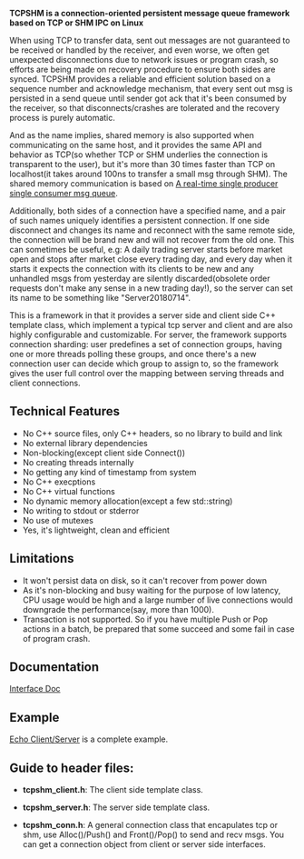**TCPSHM is a connection-oriented persistent message queue framework based on TCP or SHM IPC on Linux**

When using TCP to transfer data, sent out messages are not guaranteed to be received or handled by the receiver, and even worse, we often get unexpected disconnections due to network issues or program crash, so efforts are being made on recovery procedure to ensure both sides are synced. TCPSHM provides a reliable and efficient solution based on a sequence number and acknowledge mechanism, that every sent out msg is persisted in a send queue until sender got ack that it's been consumed by the receiver, so that disconnects/crashes are tolerated and the recovery process is purely automatic.

And as the name implies, shared memory is also supported when communicating on the same host, and it provides the same API and behavior as TCP(so whether TCP or SHM underlies the connection is transparent to the user), but it's more than 30 times faster than TCP on localhost(it takes around 100ns to transfer a small msg through SHM). The shared memory communication is based on [A real-time single producer single consumer msg queue](https://github.com/MengRao/SPSC_Queue).

Additionally, both sides of a connection have a specified name, and a pair of such names uniquely identifies a persistent connection. If one side disconnect and changes its name and reconnect with the same remote side, the connection will be brand new and will not recover from the old one. This can sometimes be useful, e.g: A daily trading server starts before market open and stops after market close every trading day, and every day when it starts it expects the connection with its clients to be new and any unhandled msgs from yesterday are silently discarded(obsolete order requests don't make any sense in a new trading day!), so the server can set its name to be something like "Server20180714".

This is a framework in that it provides a server side and client side C++ template class, which implement a typical tcp server and client and are also highly configurable and customizable. For server, the framework supports connection sharding: user predefines a set of connection groups, having one or more threads polling these groups, and once there's a new connection user can decide which group to assign to, so the framework gives the user full control over the mapping between serving threads and client connections.

## Technical Features
  * No C++ source files, only C++ headers, so no library to build and link
  * No external library dependencies
  * Non-blocking(except client side Connect())
  * No creating threads internally
  * No getting any kind of timestamp from system
  * No C++ execptions
  * No C++ virtual functions
  * No dynamic memory allocation(except a few std::string)
  * No writing to stdout or stderror
  * No use of mutexes
  * Yes, it's lightweight, clean and efficient
  
## Limitations
  * It won't persist data on disk, so it can't recover from power down
  * As it's non-blocking and busy waiting for the purpose of low latency, CPU usage would be high and a large number of live connections would downgrade the performance(say, more than 1000).
  * Transaction is not supported. So if you have multiple Push or Pop actions in a batch, be prepared that some succeed and some fail in case of program crash.
  
## Documentation
  [Interface Doc](https://github.com/MengRao/tcpshm/blob/master/doc/interface.md)
  
## Example
  [Echo Client/Server](https://github.com/MengRao/tcpshm/tree/master/test) is a complete example.
  
## Guide to header files:

* **tcpshm_client.h**: The client side template class.

* **tcpshm_server.h**: The server side template class.

* **tcpshm_conn.h**: A general connection class that encapulates tcp or shm, use Alloc()/Push() and Front()/Pop() to send and recv msgs. You can get a connection object from client or server side interfaces.
